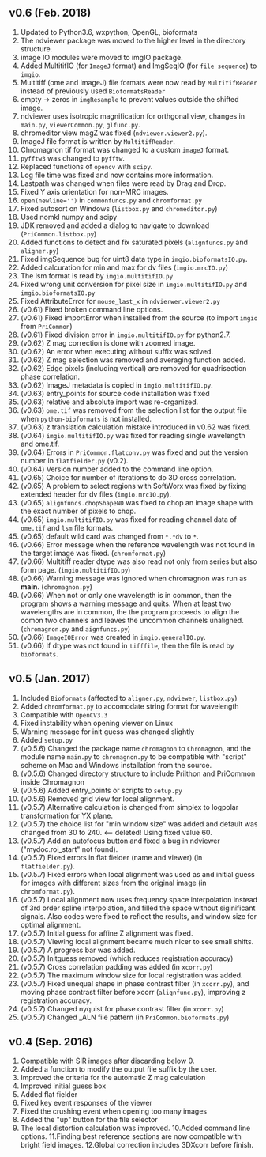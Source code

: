 v0.6 (Feb. 2018)
----
1. Updated to Python3.6, wxpython, OpenGL, bioformats
2. The ndviewer package was moved to the higher level in the directory structure.
3. image IO modules were moved to imgIO package.
4. Added MultitifIO (for `ImageJ` format) and ImgSeqIO (for `file
   sequence`) to `imgio`.
5. Multitiff (ome and imageJ) file formats were now read by `MultitifReader` instead of
previously used `BioformatsReader`
6. empty -> zeros in `imgResample` to prevent values outside the
shifted image.
7. ndviewer uses isotropic magnification for orthgonal view, changes
in `main.py`, `viewerCommon.py`, `glfunc.py`.
8. chromeditor view magZ was fixed (`ndviewer.viewer2.py`).
9. ImageJ file format is written by `MultitifReader`.
10. Chromagnon tif format was changed to a custom `imageJ` format.
11. `pyfftw3` was changed to `pyfftw`.
12. Replaced functions of `opencv` with `scipy`.
13. Log file time was fixed and now contains more information.
14. Lastpath was changed when files were read by Drag and Drop.
15. Fixed Y axis orientation for non-MRC images.
16. `open(newline='')` in `commonfuncs.py` and `chromformat.py`
17. Fixed autosort on Windows (`listbox.py` and `chromeditor.py`)
18. Used nomkl numpy and scipy
19. JDK removed and added a dialog to navigate to download
(`PriCommon.listbox.py`)
20. Added functions to detect and fix saturated pixels
(`alignfuncs.py` and `aligner.py`)
21. Fixed imgSequence bug for uint8 data type in
`imgio.bioformatsIO.py`.
22. Added calcuration for min and max for dv files (`imgio.mrcIO.py`)
23. The lsm format is read by `imgio.multitifIO.py`
24. Fixed wrong unit conversion for pixel size in
`imgio.multitifIO.py` and `imgio.bioformatsIO.py`
25. Fixed AttributeError for `mouse_last_x` in `ndvierwer.viewer2.py`
26. (v0.61) Fixed broken command line options.
27. (v0.61) Fixed importError when installed from the source (to
import `imgio` from `PriCommon`)
28. (v0.61) Fixed division error in `imgio.multitifIO.py` for
python2.7.
29. (v0.62) Z mag correction is done with zoomed image. 
30. (v0.62) An error when executing without suffix was solved.
31. (v0.62) Z mag selection was removed and averaging function
    added.
32. (v0.62) Edge pixels (including vertical) are removed for
quadrisection phase correlation.
33. (v0.62) ImageJ metadata is copied in `imgio.multitifIO.py`.
34. (v0.63) entry_points for source code installation was fixed
35. (v0.63) relative and absolute import was re-organized.
36. (v0.63) `ome.tif` was removed from the selection list for the
output file when `python-bioformats` is not installed.
37. (v0.63) z translation calculation mistake introduced in v0.62 was
fixed.
38. (v0.64) `imgio.multitifIO.py` was fixed for reading single
wavelength and ome.tif.
39. (v0.64) Errors in `PriCommon.flatconv.py` was fixed and put the
version number in `flatfielder.py` (v0.2).
40. (v0.64) Version number added to the command line option.
41. (v0.65) Choice for number of iterations to do 3D cross
correlation.
42. (v0.65) A problem to select regions with SoftWorx was fixed by
fixing extended header for dv files (`imgio.mrcIO.py`).
43. (v0.65) `alignfuncs.chopShapeND` was fixed to chop an image shape
with the exact number of pixels to chop.
44. (v0.65) `imgio.multitifIO.py` was fixed for reading channel data
of `ome.tif` and `lsm` file formats.
45. (v0.65) default wild card was changed from `*.*dv` to `*`.
46. (v0.66) Error message when the reference wavelength was not found
in the target image was fixed. (`chromformat.py`)
47. (v0.66) Multitiff reader dtype was also read not only 
from series but also form page. (`imgio.multitifIO.py`)
48. (v0.66) Warning message was ignored when chromagnon was run as
__main__. (`chromagnon.py`)
49. (v0.66) When not or only one wavelength is in common, then the
    program shows a warning message and quits. When at least two
    wavelengths are in common, the the program proceeds to align the
    comon two channels and leaves the uncommon channels
    unaligned. (`chromagnon.py` and `aignfuncs.py`)
50. (v0.66) `ImageIOError` was created in `imgio.generalIO.py`.
51. (v0.66) If dtype was not found in `tifffile`, then the file is read
    by `bioformats`.

v0.5 (Jan. 2017)
----
1. Included `Bioformats` (affected to `aligner.py`, `ndviewer`, `listbox.py`)
2. Added `chromformat.py` to accomodate string format for wavelength
3. Compatible with `OpenCV3.3`
4. Fixed instability when opening viewer on Linux
5. Warning message for init guess was changed slightly
6. Added `setup.py`
7. (v0.5.6) Changed the package name `chromagnon` to `Chromagnon`, and the
   module name `main.py` to `chromagnon.py` to be compatible with
   "script" scheme on Mac and Windows installation from the source.
8. (v0.5.6) Changed directory structure to include Priithon and PriCommon
inside Chromagnon
9. (v0.5.6) Added entry_points or scripts to `setup.py`
10. (v0.5.6) Removed grid view for local alignment.
11. (v0.5.7) Alternative calculation is changed from simplex to
logpolar transformation for YX plane.
12. (v0.5.7) the choice list for "min window size" was added and
default was changed from 30 to 240. <-- deleted! Using fixed value 60.
13. (v0.5.7) Add an autofocus button and fixed a bug in ndviewer
    ("mydoc.roi_start" not found).
14. (v0.5.7) Fixed errors in flat fielder (name and viewer) (in `flatfielder.py`).
15. (v0.5.7) Fixed errors when local alignment was
    used as and initial guess for images with different sizes from the
    original image (in `chromformat.py`).
16. (v0.5.7) Local alignment now uses frequency space interpolation instead
of 3rd order spline interpolation, and filled the space without
siginificant signals. Also codes were fixed to reflect the results,
and window size for optimal alignment.
17. (v0.5.7) Initial guess for affine Z alignment was fixed.
18. (v0.5.7) Viewing local alignment became much nicer to see small
shifts.
19. (v0.5.7) A progress bar was added.
20. (v0.5.7) Initguess removed (which reduces registration accuracy)
21. (v0.5.7) Cross correlation padding was added (in `xcorr.py`)
22. (v0.5.7) The maximum window size for local registration was added.
23. (v0.5.7) Fixed unequal shape in phase contrast filter (in
    `xcorr.py`), and moving phase contrast filter before xcorr (`alignfunc.py`), improving z
    registration accuracy.
24. (v0.5.7) Changed nyquist for phase contrast filter (in `xcorr.py`)
25. (v0.5.7) Changed _ALN file pattern (in `PriCommon.bioformats.py`)

v0.4 (Sep. 2016)
----
1. Compatible with SIR images after discarding below 0.
2. Added a function to modify the output file suffix by the user.
3. Improved the criteria for the automatic Z mag calculation
4. Improved initial guess box
5. Added flat fielder
6. Fixed key event responses of the viewer
7. Fixed the crushing event when opening too many images
8. Added the "up" button for the file selector
9. The local distortion calculation was improved.
10.Added command line options.
11.Finding best reference sections are now compatible with bright field images.
12.Global correction includes 3DXcorr before finish.
